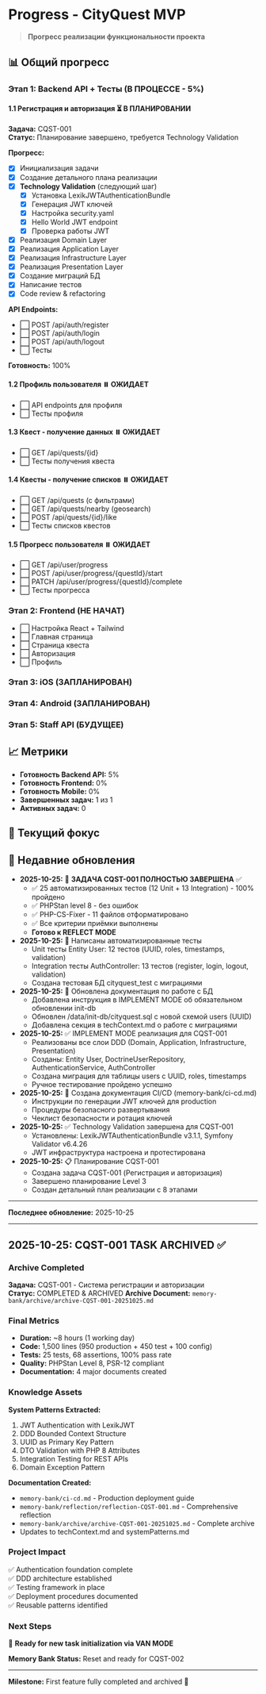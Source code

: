 # Progress - CityQuest MVP

> **Прогресс реализации функциональности проекта**

## 📊 Общий прогресс

### Этап 1: Backend API + Тесты (В ПРОЦЕССЕ - 5%)

#### 1.1 Регистрация и авторизация ⏳ В ПЛАНИРОВАНИИ
**Задача:** CQST-001  
**Статус:** Планирование завершено, требуется Technology Validation

**Прогресс:**
- [x] Инициализация задачи
- [x] Создание детального плана реализации
- [x] **Technology Validation** (следующий шаг)
  - [x] Установка LexikJWTAuthenticationBundle
  - [x] Генерация JWT ключей
  - [x] Настройка security.yaml
  - [x] Hello World JWT endpoint
  - [x] Проверка работы JWT
- [x] Реализация Domain Layer
- [x] Реализация Application Layer
- [x] Реализация Infrastructure Layer
- [x] Реализация Presentation Layer
- [x] Создание миграций БД
- [x] Написание тестов
- [x] Code review & refactoring

**API Endpoints:**
- ⬜ POST /api/auth/register
- ⬜ POST /api/auth/login
- ⬜ POST /api/auth/logout
- ⬜ Тесты 

**Готовность:** 100%

#### 1.2 Профиль пользователя ⏸️ ОЖИДАЕТ
- ⬜ API endpoints для профиля
- ⬜ Тесты профиля

#### 1.3 Квест - получение данных ⏸️ ОЖИДАЕТ
- ⬜ GET /api/quests/{id}
- ⬜ Тесты получения квеста

#### 1.4 Квесты - получение списков ⏸️ ОЖИДАЕТ
- ⬜ GET /api/quests (с фильтрами)
- ⬜ GET /api/quests/nearby (geosearch)
- ⬜ POST /api/quests/{id}/like
- ⬜ Тесты списков квестов

#### 1.5 Прогресс пользователя ⏸️ ОЖИДАЕТ
- ⬜ GET /api/user/progress
- ⬜ POST /api/user/progress/{questId}/start
- ⬜ PATCH /api/user/progress/{questId}/complete
- ⬜ Тесты прогресса

### Этап 2: Frontend (НЕ НАЧАТ)
- ⬜ Настройка React + Tailwind
- ⬜ Главная страница
- ⬜ Страница квеста
- ⬜ Авторизация
- ⬜ Профиль

### Этап 3: iOS (ЗАПЛАНИРОВАН)
### Этап 4: Android (ЗАПЛАНИРОВАН)
### Этап 5: Staff API (БУДУЩЕЕ)

## 📈 Метрики
- **Готовность Backend API:** 5%
- **Готовность Frontend:** 0%
- **Готовность Mobile:** 0%
- **Завершенных задач:** 1 из 1
- **Активных задач:** 0

## 🎯 Текущий фокус

## 📅 Недавние обновления
- **2025-10-25:** 🎉 **ЗАДАЧА CQST-001 ПОЛНОСТЬЮ ЗАВЕРШЕНА** ✅
  - ✅ 25 автоматизированных тестов (12 Unit + 13 Integration) - 100% пройдено
  - ✅ PHPStan level 8 - без ошибок
  - ✅ PHP-CS-Fixer - 11 файлов отформатировано
  - ✅ Все критерии приёмки выполнены
  - **Готово к REFLECT MODE**
- **2025-10-25:** 🧪 Написаны автоматизированные тесты
  - Unit тесты Entity User: 12 тестов (UUID, roles, timestamps, validation)
  - Integration тесты AuthController: 13 тестов (register, login, logout, validation)
  - Создана тестовая БД cityquest_test с миграциями
- **2025-10-25:** 📝 Обновлена документация по работе с БД
  - Добавлена инструкция в IMPLEMENT MODE об обязательном обновлении init-db
  - Обновлен /data/init-db/cityquest.sql с новой схемой users (UUID)
  - Добавлена секция в techContext.md о работе с миграциями
- **2025-10-25:** ✅ IMPLEMENT MODE реализация для CQST-001
  - Реализованы все слои DDD (Domain, Application, Infrastructure, Presentation)
  - Созданы: Entity User, DoctrineUserRepository, AuthenticationService, AuthController
  - Создана миграция для таблицы users с UUID, roles, timestamps
  - Ручное тестирование пройдено успешно
- **2025-10-25:** 📝 Создана документация CI/CD (memory-bank/ci-cd.md)
  - Инструкции по генерации JWT ключей для production
  - Процедуры безопасного развертывания
  - Чеклист безопасности и ротация ключей
- **2025-10-25:** ✅ Technology Validation завершена для CQST-001
  - Установлены: LexikJWTAuthenticationBundle v3.1.1, Symfony Validator v6.4.26
  - JWT инфраструктура настроена и протестирована
- **2025-10-25:** 📋 Планирование CQST-001
  - Создана задача CQST-001 (Регистрация и авторизация)
  - Завершено планирование Level 3
  - Создан детальный план реализации с 8 этапами

---

**Последнее обновление:** 2025-10-25

---

## 2025-10-25: CQST-001 TASK ARCHIVED ✅

### Archive Completed
**Задача:** CQST-001 - Система регистрации и авторизации  
**Статус:** COMPLETED & ARCHIVED
**Archive Document:** `memory-bank/archive/archive-CQST-001-20251025.md`

### Final Metrics
- **Duration:** ~8 hours (1 working day)
- **Code:** 1,500 lines (950 production + 450 test + 100 config)
- **Tests:** 25 tests, 68 assertions, 100% pass rate
- **Quality:** PHPStan Level 8, PSR-12 compliant
- **Documentation:** 4 major documents created

### Knowledge Assets
**System Patterns Extracted:**
1. JWT Authentication with LexikJWT
2. DDD Bounded Context Structure
3. UUID as Primary Key Pattern
4. DTO Validation with PHP 8 Attributes
5. Integration Testing for REST APIs
6. Domain Exception Pattern

**Documentation Created:**
- `memory-bank/ci-cd.md` - Production deployment guide
- `memory-bank/reflection/reflection-CQST-001.md` - Comprehensive reflection
- `memory-bank/archive/archive-CQST-001-20251025.md` - Complete archive
- Updates to techContext.md and systemPatterns.md

### Project Impact
✅ Authentication foundation complete  
✅ DDD architecture established  
✅ Testing framework in place  
✅ Deployment procedures documented  
✅ Reusable patterns identified

### Next Steps
🎯 **Ready for new task initialization via VAN MODE**

**Memory Bank Status:** Reset and ready for CQST-002

---

**Milestone:** First feature fully completed and archived 🎉
